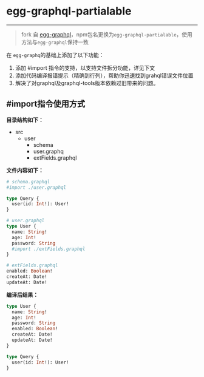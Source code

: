 # egg-graphql-partialable
---
> fork 自 [egg-graphql](https://github.com/eggjs/egg-graphql)，npm包名更换为`egg-graphql-partialable`，使用方法与`egg-graphql`保持一致

在 `egg-graphq`的基础上添加了以下功能：

1. 添加 #import 指令的支持，以支持文件拆分功能，详见下文
2. 添加代码编译报错提示（精确到行列），帮助你迅速找到grahql错误文件位置
3. 解决了对graphql及graphql-tools版本依赖过旧带来的问题。

## #import指令使用方式

**目录结构如下：**

- src
  - user
    - schema
    - user.graphq
    - extFields.graphql

**文件内容如下：**

```graphql
# schema.graphql
#import ./user.graphql

type Query {
  user(id: Int!): User!
}
```

```graphql
# user.graphql
type User {
  name: String!
  age: Int!
  password: String
  #import ./extFields.graphql
}
```

```graphql
# extFields.graphql
enabled: Boolean!
createAt: Date!
updateAt: Date!
```

**编译后结果：**

```graphql
type User {
  name: String!
  age: Int!
  password: String
  enabled: Boolean!
  createAt: Date!
  updateAt: Date!
}

type Query {
  user(id: Int!): User!
}
```
